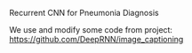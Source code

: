 Recurrent CNN for Pneumonia Diagnosis

We use and modify some code from project: https://github.com/DeepRNN/image_captioning